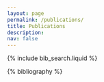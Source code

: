 ```yaml
---
layout: page
permalink: /publications/
title: Publications
description: 
nav: false
---
```


<!-- _pages/publications.md -->

<!-- Bibsearch Feature -->

{% include bib_search.liquid %}

<div class="publications">

{% bibliography %}

</div>
